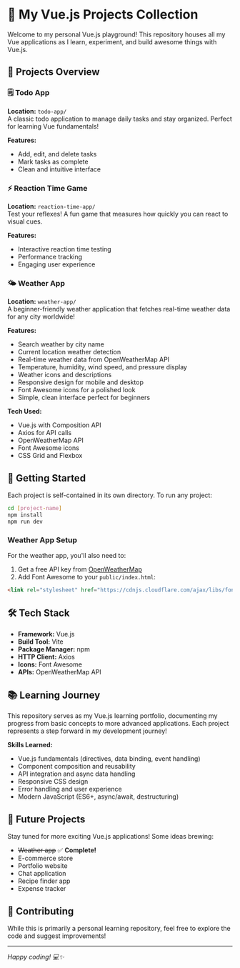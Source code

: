 # 🌟 My Vue.js Projects Collection

Welcome to my personal Vue.js playground! This repository houses all my Vue applications as I learn, experiment, and build awesome things with Vue.js.

## 📁 Projects Overview

### 🗒️ Todo App
**Location:** `todo-app/`  
A classic todo application to manage daily tasks and stay organized. Perfect for learning Vue fundamentals!

**Features:**
- Add, edit, and delete tasks
- Mark tasks as complete
- Clean and intuitive interface

### ⚡ Reaction Time Game
**Location:** `reaction-time-app/`  
Test your reflexes! A fun game that measures how quickly you can react to visual cues.

**Features:**
- Interactive reaction time testing
- Performance tracking
- Engaging user experience

### 🌤️ Weather App
**Location:** `weather-app/`  
A beginner-friendly weather application that fetches real-time weather data for any city worldwide!

**Features:**
- Search weather by city name
- Current location weather detection
- Real-time weather data from OpenWeatherMap API
- Temperature, humidity, wind speed, and pressure display
- Weather icons and descriptions
- Responsive design for mobile and desktop
- Font Awesome icons for a polished look
- Simple, clean interface perfect for beginners

**Tech Used:**
- Vue.js with Composition API
- Axios for API calls
- OpenWeatherMap API
- Font Awesome icons
- CSS Grid and Flexbox

## 🚀 Getting Started

Each project is self-contained in its own directory. To run any project:

```bash
cd [project-name]
npm install
npm run dev
```

### Weather App Setup
For the weather app, you'll also need to:
1. Get a free API key from [OpenWeatherMap](https://openweathermap.org/api)
2. Add Font Awesome to your `public/index.html`:
```html
<link rel="stylesheet" href="https://cdnjs.cloudflare.com/ajax/libs/font-awesome/6.0.0/css/all.min.css">
```

## 🛠️ Tech Stack

- **Framework:** Vue.js
- **Build Tool:** Vite
- **Package Manager:** npm
- **HTTP Client:** Axios
- **Icons:** Font Awesome
- **APIs:** OpenWeatherMap API

## 📚 Learning Journey

This repository serves as my Vue.js learning portfolio, documenting my progress from basic concepts to more advanced applications. Each project represents a step forward in my development journey!

**Skills Learned:**
- Vue.js fundamentals (directives, data binding, event handling)
- Component composition and reusability
- API integration and async data handling
- Responsive CSS design
- Error handling and user experience
- Modern JavaScript (ES6+, async/await, destructuring)

## 🎯 Future Projects

Stay tuned for more exciting Vue.js applications! Some ideas brewing:
- ~~Weather app~~ ✅ **Complete!**
- E-commerce store
- Portfolio website
- Chat application
- Recipe finder app
- Expense tracker

## 🤝 Contributing

While this is primarily a personal learning repository, feel free to explore the code and suggest improvements!

---

*Happy coding! 💻✨*